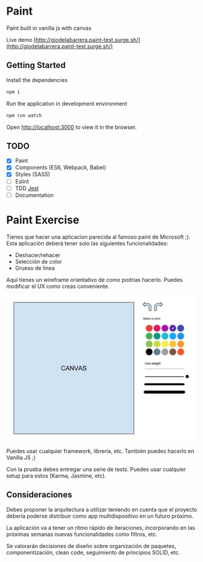 # Paint

Paint built in vanilla js with canvas

Live demo [http://giodelabarrera.paint-test.surge.sh/](http://giodelabarrera.paint-test.surge.sh/)

## Getting Started

Install the dependencies

```sh
npm i
```

Run the application in development environment

```sh
npm run watch
```

Open [http://localhost:3000](http://localhost:3000) to view it in the browser.

## TODO

- [x] Paint
- [x] Components (ES6, Webpack, Babel)
- [x] Styles (SASS)
- [ ] Eslint
- [ ] TDD [Jest](https://jestjs.io/)
- [ ] Documentation

# Paint Exercise

Tienes que hacer una aplicacion parecida al famoso paint de Microsoft ;). Esta aplicación deberá tener solo las siguientes funcionalidades:

- Deshacer/rehacer
- Selección de color
- Grueso de línea

Aquí tienes un wireframe orientativo de como podrías hacerlo. Puedes modificar el UX como creas conveniente.

![](./wireframe.png)

Puedes usar cualquier framework, librería, etc. También puedes hacerlo en Vanilla JS ;)

Con la prueba debes entregar una serie de tests. Puedes usar cualquier setup para estos (Karma, Jasmine, etc).

## Consideraciones

Debes proponer la arquitectura a utilizar teniendo en cuenta que el proyecto debería poderse distribuir como app multidispositivo en un futuro próximo.

La aplicación va a tener un ritmo rápido de iteraciones, incorporando en las próximas semanas nuevas funcionalidades como filtros, etc.

Se valorarán decisiones de diseño sobre organización de paquetes, componentización, clean code, seguimiento de principios SOLID, etc.
